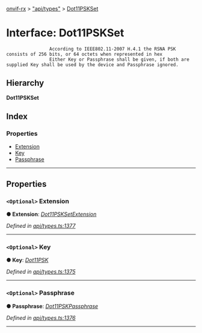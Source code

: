 [onvif-rx](../README.md) > ["api/types"](../modules/_api_types_.md) > [Dot11PSKSet](../interfaces/_api_types_.dot11pskset.md)

# Interface: Dot11PSKSet

```
                According to IEEE802.11-2007 H.4.1 the RSNA PSK consists of 256 bits, or 64 octets when represented in hex
                Either Key or Passphrase shall be given, if both are supplied Key shall be used by the device and Passphrase ignored.
```

## Hierarchy

**Dot11PSKSet**

## Index

### Properties

* [Extension](_api_types_.dot11pskset.md#extension)
* [Key](_api_types_.dot11pskset.md#key)
* [Passphrase](_api_types_.dot11pskset.md#passphrase)

---

## Properties

<a id="extension"></a>

### `<Optional>` Extension

**● Extension**: *[Dot11PSKSetExtension](_api_types_.dot11psksetextension.md)*

*Defined in [api/types.ts:1377](https://github.com/patrickmichalina/onvif-rx/blob/3ab1739/src/api/types.ts#L1377)*

___
<a id="key"></a>

### `<Optional>` Key

**● Key**: *[Dot11PSK](../modules/_api_types_.md#dot11psk)*

*Defined in [api/types.ts:1375](https://github.com/patrickmichalina/onvif-rx/blob/3ab1739/src/api/types.ts#L1375)*

___
<a id="passphrase"></a>

### `<Optional>` Passphrase

**● Passphrase**: *[Dot11PSKPassphrase](../modules/_api_types_.md#dot11pskpassphrase)*

*Defined in [api/types.ts:1376](https://github.com/patrickmichalina/onvif-rx/blob/3ab1739/src/api/types.ts#L1376)*

___

